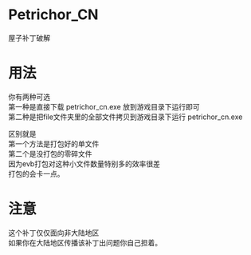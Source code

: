 # Petrichor_CN
屋子补丁破解
# 用法
你有两种可选  
第一种是直接下载 petrichor_cn.exe 放到游戏目录下运行即可  
第二种是把file文件夹里的全部文件拷贝到游戏目录下运行 petrichor_cn.exe  

区别就是  
第一个方法是打包好的单文件  
第二个是没打包的零碎文件  
因为evb打包对这种小文件数量特别多的效率很差  
打包的会卡一点。  

# 注意
这个补丁仅仅面向非大陆地区  
如果你在大陆地区传播该补丁出问题你自己担着。  
